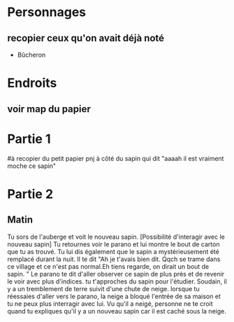 # Personnages

## recopier ceux qu'on avait déjà noté

* Bûcheron


# Endroits
## voir map du papier

Partie 1
==========

#à recopier du petit papier
pnj à côté du sapin qui dit "aaaah il est vraiment moche ce sapin"

Partie 2
========
Matin
------
Tu sors de l'auberge et voit le nouveau sapin. [Possibilité d'interagir avec le nouveau sapin]
Tu retournes voir le parano et lui montre le bout de carton que tu as trouvé.
Tu lui dis également que le sapin a mystérieusement été remplacé durant la nuit.
Il te dit "Ah je t'avais bien dit. Qqch se trame dans ce village et ce n'est pas normal.Eh tiens regarde, on dirait un bout de sapin. "
Le parano te dit d'aller observer ce sapin de plus près et de revenir le voir avec plus d'indices.
tu t'approches du sapin pour l'étudier. Soudain, il y a un tremblement de terre suivit d'une chute de neige.
lorsque tu réessaies d'aller vers le parano, la neige a bloqué l'entrée de sa maison et tu ne peux plus interragir avec lui.
Vu qu'il a neigé, personne ne te croit quand tu expliques qu'il y a un nouveau sapin car il est caché sous la neige.
